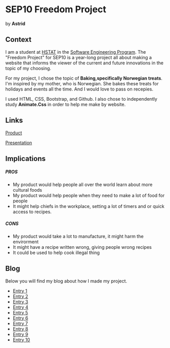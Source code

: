# SEP10 Freedom Project
by **Astrid**

## Context
I am a student at [HSTAT](https://www.hstat.org/) in the [Software Engineering Program](https://hstatsep.github.io/). The "Freedom Project" for SEP10 is a year-long project all about making a website that informs the viewer of the current and future innovations in the topic of my choosing.

For my project, I chose the topic of **Baking,specifically Norwegian treats**. I'm inspired by my mother, who is Norwegian. She bakes these treats for holidays and events all the time. And I would love to pass on recepies.

I used HTML, CSS, Bootstrap, and Github. I also chose to independently study **Animate.Css** in order to help me make by website.

## Links

[Product]()

[Presentation]()

## Implications
##### PROS
* My product would help people all over the world learn about more cultural foods
* My product would help people when they need to make a lot of food for people
* It might help chiefs in the workplace, setting a lot of timers and or quick access to recipes.
##### CONS
* My product would take a lot to manufacture, it might harm the envirorment
* It might have a recipe written wrong, giving people wrong recipes
* It could be used to help cook illegal thing


## Blog
Below you will find my blog about how I made my project.

* [Entry 1](blog/entry01.md)
* [Entry 2](blog/entry02.md)
* [Entry 3](blog/entry03.md)
* [Entry 4](blog/entry04.md)
* [Entry 5](blog/entry05.md)
* [Entry 6](blog/entry06.md)
* [Entry 7](blog/entry07.md)
* [Entry 8](blog/entry08.md)
* [Entry 9](blog/entry09.md)
* [Entry 10](blog/entry10.md)
